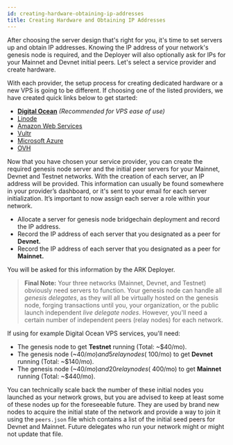 ```yaml
---
id: creating-hardware-obtaining-ip-addresses
title: Creating Hardware and Obtaining IP Addresses
---
```


After choosing the server design that's right for you, it's time to set servers up and obtain IP addresses. Knowing the IP address of your network's genesis node is required, and the Deployer will also optionally ask for IPs for your Mainnet and Devnet initial peers. Let's select a service provider and create hardware.

With each provider, the setup process for creating dedicated hardware or a new VPS is going to be different. If choosing one of the listed providers, we have created quick links below to get started:

* **[Digital Ocean](https://www.digitalocean.com/community/tutorials/how-to-create-your-first-digitalocean-droplet)** *(Recommended for VPS ease of use)*
* [Linode](https://www.linode.com/docs/getting-started/#provision-your-linode)
* [Amazon Web Services](https://docs.aws.amazon.com/AWSEC2/latest/UserGuide/get-set-up-for-amazon-ec2.html)
* [Vultr](https://www.vultr.com/)
* [Microsoft Azure](https://docs.microsoft.com/en-us/azure/virtual-machines/linux/overview)
* [OVH](https://docs.ovh.com/gb/en/cloud-web/getting-started-with-cloud-web/)

Now that you have chosen your service provider, you can create the required genesis node server and the initial peer servers for your Mainnet, Devnet and Testnet networks. With the creation of each server, an IP address will be provided. This information can usually be found somewhere in your provider’s dashboard, or it's sent to your email for each server initialization. It’s important to now assign each server a role within your network. 

* Allocate a server for genesis node bridgechain deployment and record the IP address.
* Record the IP address of each server that you designated as a peer for **Devnet.**
* Record the IP address of each server that you designated as a peer for **Mainnet.**

You will be asked for this information by the ARK Deployer.

> **Final Note:** Your three networks (Mainnet, Devnet, and Testnet) obviously need servers to function. Your genesis node can handle all *genesis delegates*, as they will all be virtually hosted on the genesis node, forging transactions until you, your organization, or the public launch independent *live delegate nodes*. However, you'll need a certain number of independent peers (relay nodes) for each network. 

If using for example Digital Ocean VPS services, you'll need:
* The genesis node to get **Testnet** running 
(Total: ~$40/mo).
* The genesis node (~$40/mo) and 5 relay nodes (~$100/mo) to get **Devnet** running 
(Total: ~$140/mo).
* The genesis node (~$40/mo) and 20 relay nodes (~$400/mo) to get **Mainnet** running 
(Total: ~$440/mo).

You can technically scale back the number of these initial nodes you launched as your network grows, but you are advised to keep at least some of these nodes up for the foreseeable future. They are used by brand new nodes to acquire the initial state of the network and provide a way to join it using the `peers.json` file which contains a list of the initial seed peers for Devnet and Mainnet. Future delegates who run your network might or might not update that file.
